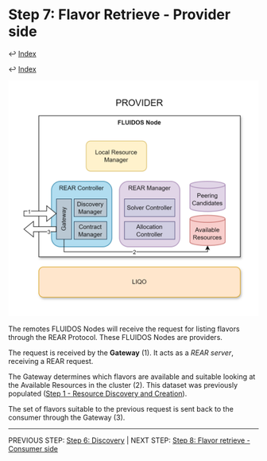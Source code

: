 # Step 7: Flavor Retrieve - Provider side

&#8617; [Index](../../two_nodes.md)

&#8617; [Index](../../two_nodes.md)

![Step 7 flowchart](../../../images/workflows/steps/Workflow-07-FlavorsRetrieving(Provider).drawio.png)

The remotes FLUIDOS Nodes will receive the request for listing flavors through the REAR Protocol. These FLUIDOS Nodes are providers.

The request is received by the **Gateway** (1). It acts as a *REAR server*, receiving a REAR request.

The Gateway determines which flavors are available and suitable looking at the Available Resources in the cluster (2). This dataset was previously populated ([Step 1 - Resource Discovery and Creation](./01_resource_detection.md)).

The set of flavors suitable to the previous request is sent back to the consumer through the Gateway (3).

---
PREVIOUS STEP: [Step 6: Discovery](./06_discovery.md) | NEXT STEP: [Step 8: Flavor retrieve - Consumer side](./08_flavor_retrieve_consumer.md)
